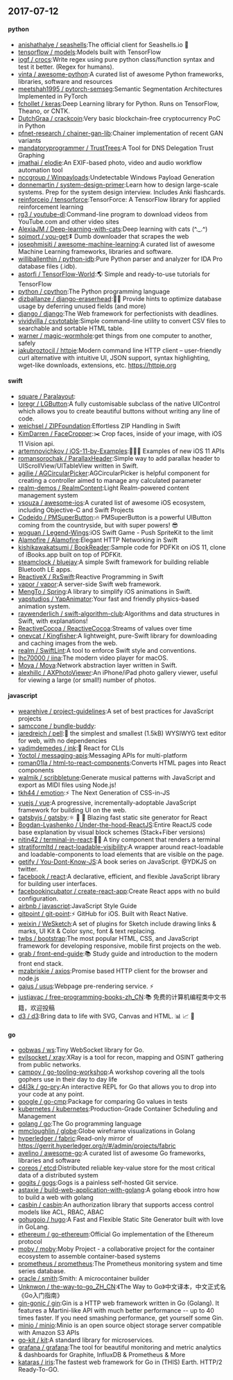 ## 2017-07-12

#### python
* [anishathalye / seashells](https://github.com/anishathalye/seashells):The official client for Seashells.io 🐚
* [tensorflow / models](https://github.com/tensorflow/models):Models built with TensorFlow
* [iogf / crocs](https://github.com/iogf/crocs):Write regex using pure python class/function syntax and test it better. (Regex for humans).
* [vinta / awesome-python](https://github.com/vinta/awesome-python):A curated list of awesome Python frameworks, libraries, software and resources
* [meetshah1995 / pytorch-semseg](https://github.com/meetshah1995/pytorch-semseg):Semantic Segmentation Architectures Implemented in PyTorch
* [fchollet / keras](https://github.com/fchollet/keras):Deep Learning library for Python. Runs on TensorFlow, Theano, or CNTK.
* [DutchGraa / crackcoin](https://github.com/DutchGraa/crackcoin):Very basic blockchain-free cryptocurrency PoC in Python
* [pfnet-research / chainer-gan-lib](https://github.com/pfnet-research/chainer-gan-lib):Chainer implementation of recent GAN variants
* [mandatoryprogrammer / TrustTrees](https://github.com/mandatoryprogrammer/TrustTrees):A Tool for DNS Delegation Trust Graphing
* [jmathai / elodie](https://github.com/jmathai/elodie):An EXIF-based photo, video and audio workflow automation tool
* [nccgroup / Winpayloads](https://github.com/nccgroup/Winpayloads):Undetectable Windows Payload Generation
* [donnemartin / system-design-primer](https://github.com/donnemartin/system-design-primer):Learn how to design large-scale systems. Prep for the system design interview. Includes Anki flashcards.
* [reinforceio / tensorforce](https://github.com/reinforceio/tensorforce):TensorForce: A TensorFlow library for applied reinforcement learning
* [rg3 / youtube-dl](https://github.com/rg3/youtube-dl):Command-line program to download videos from YouTube.com and other video sites
* [AlexiaJM / Deep-learning-with-cats](https://github.com/AlexiaJM/Deep-learning-with-cats):Deep learning with cats (^._.^)
* [soimort / you-get](https://github.com/soimort/you-get):⏬ Dumb downloader that scrapes the web
* [josephmisiti / awesome-machine-learning](https://github.com/josephmisiti/awesome-machine-learning):A curated list of awesome Machine Learning frameworks, libraries and software.
* [williballenthin / python-idb](https://github.com/williballenthin/python-idb):Pure Python parser and analyzer for IDA Pro database files (.idb).
* [astorfi / TensorFlow-World](https://github.com/astorfi/TensorFlow-World):🌎 Simple and ready-to-use tutorials for TensorFlow
* [python / cpython](https://github.com/python/cpython):The Python programming language
* [dizballanze / django-eraserhead](https://github.com/dizballanze/django-eraserhead):💂🏻 Provide hints to optimize database usage by deferring unused fields (and more)
* [django / django](https://github.com/django/django):The Web framework for perfectionists with deadlines.
* [vividvilla / csvtotable](https://github.com/vividvilla/csvtotable):Simple command-line utility to convert CSV files to searchable and sortable HTML table.
* [warner / magic-wormhole](https://github.com/warner/magic-wormhole):get things from one computer to another, safely
* [jakubroztocil / httpie](https://github.com/jakubroztocil/httpie):Modern command line HTTP client – user-friendly curl alternative with intuitive UI, JSON support, syntax highlighting, wget-like downloads, extensions, etc. https://httpie.org

#### swift
* [square / Paralayout](https://github.com/square/Paralayout):
* [loregr / LGButton](https://github.com/loregr/LGButton):A fully customisable subclass of the native UIControl which allows you to create beautiful buttons without writing any line of code.
* [weichsel / ZIPFoundation](https://github.com/weichsel/ZIPFoundation):Effortless ZIP Handling in Swift
* [KimDarren / FaceCropper](https://github.com/KimDarren/FaceCropper):✂️ Crop faces, inside of your image, with iOS 11 Vision api.
* [artemnovichkov / iOS-11-by-Examples](https://github.com/artemnovichkov/iOS-11-by-Examples):👨🏻‍💻 Examples of new iOS 11 APIs
* [romansorochak / ParallaxHeader](https://github.com/romansorochak/ParallaxHeader):Simple way to add parallax header to UIScrollView/UITableView written in Swift.
* [agilie / AGCircularPicker](https://github.com/agilie/AGCircularPicker):AGCircularPicker is helpful component for creating a controller aimed to manage any calculated parameter
* [realm-demos / RealmContent](https://github.com/realm-demos/RealmContent):Light Realm-powered content management system
* [vsouza / awesome-ios](https://github.com/vsouza/awesome-ios):A curated list of awesome iOS ecosystem, including Objective-C and Swift Projects
* [Codeido / PMSuperButton](https://github.com/Codeido/PMSuperButton):🔥 PMSuperButton is a powerful UIButton coming from the countryside, but with super powers! 😎
* [woguan / Legend-Wings](https://github.com/woguan/Legend-Wings):iOS Swift Game - Push SpriteKit to the limit
* [Alamofire / Alamofire](https://github.com/Alamofire/Alamofire):Elegant HTTP Networking in Swift
* [kishikawakatsumi / BookReader](https://github.com/kishikawakatsumi/BookReader):Sample code for PDFKit on iOS 11, clone of iBooks.app built on top of PDFKit.
* [steamclock / bluejay](https://github.com/steamclock/bluejay):A simple Swift framework for building reliable Bluetooth LE apps.
* [ReactiveX / RxSwift](https://github.com/ReactiveX/RxSwift):Reactive Programming in Swift
* [vapor / vapor](https://github.com/vapor/vapor):A server-side Swift web framework.
* [MengTo / Spring](https://github.com/MengTo/Spring):A library to simplify iOS animations in Swift.
* [yapstudios / YapAnimator](https://github.com/yapstudios/YapAnimator):Your fast and friendly physics-based animation system.
* [raywenderlich / swift-algorithm-club](https://github.com/raywenderlich/swift-algorithm-club):Algorithms and data structures in Swift, with explanations!
* [ReactiveCocoa / ReactiveCocoa](https://github.com/ReactiveCocoa/ReactiveCocoa):Streams of values over time
* [onevcat / Kingfisher](https://github.com/onevcat/Kingfisher):A lightweight, pure-Swift library for downloading and caching images from the web.
* [realm / SwiftLint](https://github.com/realm/SwiftLint):A tool to enforce Swift style and conventions.
* [lhc70000 / iina](https://github.com/lhc70000/iina):The modern video player for macOS.
* [Moya / Moya](https://github.com/Moya/Moya):Network abstraction layer written in Swift.
* [alexhillc / AXPhotoViewer](https://github.com/alexhillc/AXPhotoViewer):An iPhone/iPad photo gallery viewer, useful for viewing a large (or small!) number of photos.

#### javascript
* [wearehive / project-guidelines](https://github.com/wearehive/project-guidelines):A set of best practices for JavaScript projects
* [samccone / bundle-buddy](https://github.com/samccone/bundle-buddy):
* [jaredreich / pell](https://github.com/jaredreich/pell):📝 the simplest and smallest (1.5kB) WYSIWYG text editor for web, with no dependencies
* [vadimdemedes / ink](https://github.com/vadimdemedes/ink):🌈 React for CLIs
* [Yoctol / messaging-apis](https://github.com/Yoctol/messaging-apis):Messaging APIs for multi-platform
* [roman01la / html-to-react-components](https://github.com/roman01la/html-to-react-components):Converts HTML pages into React components
* [walmik / scribbletune](https://github.com/walmik/scribbletune):Generate musical patterns with JavaScript and export as MIDI files using Node.js!
* [tkh44 / emotion](https://github.com/tkh44/emotion):⚡️ The Next Generation of CSS-in-JS
* [vuejs / vue](https://github.com/vuejs/vue):A progressive, incrementally-adoptable JavaScript framework for building UI on the web.
* [gatsbyjs / gatsby](https://github.com/gatsbyjs/gatsby):⚛️ 📄 🚀 Blazing fast static site generator for React
* [Bogdan-Lyashenko / Under-the-hood-ReactJS](https://github.com/Bogdan-Lyashenko/Under-the-hood-ReactJS):Entire ReactJS code base explanation by visual block schemes (Stack+Fiber versions)
* [nitin42 / terminal-in-react](https://github.com/nitin42/terminal-in-react):👨‍💻 A tiny component that renders a terminal
* [stratiformltd / react-loadable-visibility](https://github.com/stratiformltd/react-loadable-visibility):A wrapper around react-loadable and loadable-components to load elements that are visible on the page.
* [getify / You-Dont-Know-JS](https://github.com/getify/You-Dont-Know-JS):A book series on JavaScript. @YDKJS on twitter.
* [facebook / react](https://github.com/facebook/react):A declarative, efficient, and flexible JavaScript library for building user interfaces.
* [facebookincubator / create-react-app](https://github.com/facebookincubator/create-react-app):Create React apps with no build configuration.
* [airbnb / javascript](https://github.com/airbnb/javascript):JavaScript Style Guide
* [gitpoint / git-point](https://github.com/gitpoint/git-point):⚡️ GitHub for iOS. Built with React Native.
* [weixin / WeSketch](https://github.com/weixin/WeSketch):A set of plugins for Sketch include drawing links & marks, UI Kit & Color sync, font & text replacing.
* [twbs / bootstrap](https://github.com/twbs/bootstrap):The most popular HTML, CSS, and JavaScript framework for developing responsive, mobile first projects on the web.
* [grab / front-end-guide](https://github.com/grab/front-end-guide):📚 Study guide and introduction to the modern front end stack.
* [mzabriskie / axios](https://github.com/mzabriskie/axios):Promise based HTTP client for the browser and node.js
* [gajus / usus](https://github.com/gajus/usus):Webpage pre-rendering service. ⚡️
* [justjavac / free-programming-books-zh_CN](https://github.com/justjavac/free-programming-books-zh_CN):📚 免费的计算机编程类中文书籍，欢迎投稿
* [d3 / d3](https://github.com/d3/d3):Bring data to life with SVG, Canvas and HTML. 📊 📈 🎉

#### go
* [gobwas / ws](https://github.com/gobwas/ws):Tiny WebSocket library for Go.
* [evilsocket / xray](https://github.com/evilsocket/xray):XRay is a tool for recon, mapping and OSINT gathering from public networks.
* [campoy / go-tooling-workshop](https://github.com/campoy/go-tooling-workshop):A workshop covering all the tools gophers use in their day to day life
* [d4l3k / go-pry](https://github.com/d4l3k/go-pry):An interactive REPL for Go that allows you to drop into your code at any point.
* [google / go-cmp](https://github.com/google/go-cmp):Package for comparing Go values in tests
* [kubernetes / kubernetes](https://github.com/kubernetes/kubernetes):Production-Grade Container Scheduling and Management
* [golang / go](https://github.com/golang/go):The Go programming language
* [mmcloughlin / globe](https://github.com/mmcloughlin/globe):Globe wireframe visualizations in Golang
* [hyperledger / fabric](https://github.com/hyperledger/fabric):Read-only mirror of https://gerrit.hyperledger.org/r/#/admin/projects/fabric
* [avelino / awesome-go](https://github.com/avelino/awesome-go):A curated list of awesome Go frameworks, libraries and software
* [coreos / etcd](https://github.com/coreos/etcd):Distributed reliable key-value store for the most critical data of a distributed system
* [gogits / gogs](https://github.com/gogits/gogs):Gogs is a painless self-hosted Git service.
* [astaxie / build-web-application-with-golang](https://github.com/astaxie/build-web-application-with-golang):A golang ebook intro how to build a web with golang
* [casbin / casbin](https://github.com/casbin/casbin):An authorization library that supports access control models like ACL, RBAC, ABAC
* [gohugoio / hugo](https://github.com/gohugoio/hugo):A Fast and Flexible Static Site Generator built with love in GoLang.
* [ethereum / go-ethereum](https://github.com/ethereum/go-ethereum):Official Go implementation of the Ethereum protocol
* [moby / moby](https://github.com/moby/moby):Moby Project - a collaborative project for the container ecosystem to assemble container-based systems
* [prometheus / prometheus](https://github.com/prometheus/prometheus):The Prometheus monitoring system and time series database.
* [oracle / smith](https://github.com/oracle/smith):Smith: A microcontainer builder
* [Unknwon / the-way-to-go_ZH_CN](https://github.com/Unknwon/the-way-to-go_ZH_CN):《The Way to Go》中文译本，中文正式名《Go入门指南》
* [gin-gonic / gin](https://github.com/gin-gonic/gin):Gin is a HTTP web framework written in Go (Golang). It features a Martini-like API with much better performance -- up to 40 times faster. If you need smashing performance, get yourself some Gin.
* [minio / minio](https://github.com/minio/minio):Minio is an open source object storage server compatible with Amazon S3 APIs
* [go-kit / kit](https://github.com/go-kit/kit):A standard library for microservices.
* [grafana / grafana](https://github.com/grafana/grafana):The tool for beautiful monitoring and metric analytics & dashboards for Graphite, InfluxDB & Prometheus & More
* [kataras / iris](https://github.com/kataras/iris):The fastest web framework for Go in (THIS) Earth. HTTP/2 Ready-To-GO.
